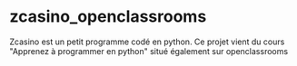 # zcasino_openclassrooms

Zcasino est un petit programme codé en python. 
Ce projet vient du cours "Apprenez à programmer en python" situé également sur openclassrooms
